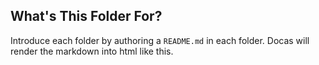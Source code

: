 ## What's This Folder For?

Introduce each folder by authoring a `README.md` in each folder. Docas
will render the markdown into html like this.
